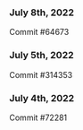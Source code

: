 ### July 8th, 2022

Commit #64673

### July 5th, 2022

Commit #314353


### July 4th, 2022

Commit #72281
